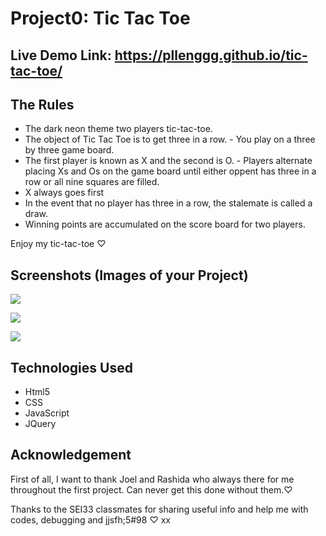 Project0: Tic Tac Toe
===============
Live Demo Link: https://pllenggg.github.io/tic-tac-toe/
-----------
The Rules
------------
- The dark neon theme two players tic-tac-toe.
- The object of Tic Tac Toe is to get three in a row. - You play on a three by three game board. 
- The first player is known as X and the second is O. - Players alternate placing Xs and Os on the game board until either oppent has three in a row or all nine squares are filled. 
- X always goes first
- In the event that no player has three in a row, the stalemate is called a draw.
- Winning points are accumulated on the score board for two players.

Enjoy my tic-tac-toe ♡


Screenshots (Images of your Project)
--------

![](/project0/image/first.png)

![](/project0/image/second.png)

![](/project0/image/third.png)


Technologies Used
------

- Html5
- CSS
- JavaScript
- JQuery

Acknowledgement
------

First of all, I want to thank Joel and Rashida who always there for me throughout the first project. Can never get this done without them.♡

Thanks to the SEI33 classmates for sharing useful info and help me with codes, debugging and jjsfh;5#98 ♡ xx




